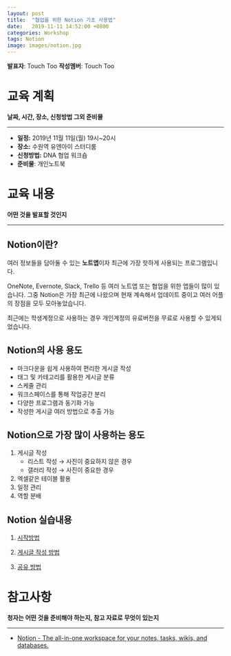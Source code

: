 ```yaml
---
layout: post
title:  "협업을 위한 Notion 기초 사용법"
date:   2019-11-11 14:52:00 +0800
categories: Workshop
tags: Notion
image: images/notion.jpg
---
```


**발표자**: Touch Too
**작성멤버**: Touch Too

# 교육 계획

**날짜, 시간, 장소, 신청방법 그외 준비물**

---
- **일정:** 2019년 11월 11일(월) 19시~20시
- **장소:** 수원역 유엔아이 스터디룸
- **신청방법:** DNA 협업 워크숍
- **준비물**: 개인노트북

# 교육 내용

**어떤 것을 발표할 것인지**

---

## Notion이란?

여러 정보들을 담아둘 수 있는 **노트앱**이자 최근에 가장 핫하게 사용되는 프로그램입니다.

OneNote, Evernote, Slack, Trello 등 여러 노트앱 또는 협업을 위한 앱들이 많이 있습니다. 그중 Notion은 가장 최근에 나왔으며 현재 계속해서 업데이트 중이고 여러 어플의 장점을 모두 모아놓았습니다. 

최근에는 학생계정으로 사용하는 경우 개인계정의 유료버전을 무료로 사용할 수 있게되었습니다.

## Notion의 사용 용도

- 마크다운을 쉽게 사용하여 편리한 게시글 작성
- 태그 및 카테고리를 활용한 게시글 분류
- 스케줄 관리
- 워크스페이스를 통해 작업공간 분리
- 다양한 프로그램과 동기화 가능
- 작성한 게시글 여러 방법으로 추출 가능

## Notion으로 가장 많이 사용하는 용도

1. 게시글 작성
    - 리스트 작성 → 사진이 중요하지 않은 경우
    - 갤러리 작성 → 사진이 중요한 경우
2. 엑셀같은 테이블 활용
3. 일정 관리
4. 역할 분배

## Notion 실습내용

1. [시작방법](https://www.notion.so/399b884e321240c2a9a78f3ec44d44dd)

2. [게시글 작성 방법](https://www.notion.so/0d38da26ad2f4aadb8d3399f026afc47)

3. [공유 방법](https://www.notion.so/966be6c9cfab4949947fb334d6d4fe81)

# 참고사항

**청자는 어떤 것을 준비해야 하는지, 참고 자료로 무엇이 있는지**

---

- [Notion - The all-in-one workspace for your notes, tasks, wikis, and databases.](https://www.notion.so/)
